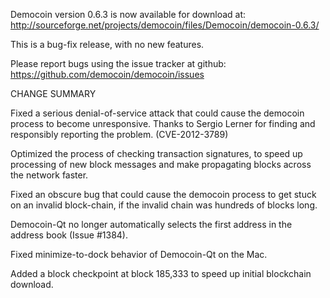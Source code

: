 Democoin version 0.6.3 is now available for download at:
  http://sourceforge.net/projects/democoin/files/Democoin/democoin-0.6.3/

This is a bug-fix release, with no new features.

Please report bugs using the issue tracker at github:
  https://github.com/democoin/democoin/issues

CHANGE SUMMARY

Fixed a serious denial-of-service attack that could cause the
democoin process to become unresponsive. Thanks to Sergio Lerner
for finding and responsibly reporting the problem. (CVE-2012-3789)

Optimized the process of checking transaction signatures, to
speed up processing of new block messages and make propagating
blocks across the network faster.

Fixed an obscure bug that could cause the democoin process to get
stuck on an invalid block-chain, if the invalid chain was
hundreds of blocks long.

Democoin-Qt no longer automatically selects the first address
in the address book (Issue #1384).

Fixed minimize-to-dock behavior of Democoin-Qt on the Mac.

Added a block checkpoint at block 185,333 to speed up initial
blockchain download.
